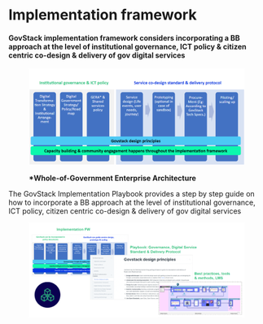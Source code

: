# Implementation framework

#### GovStack implementation framework considers incorporating a BB approach at the level of institutional governance, ICT policy & citizen centric co-design & delivery of gov digital services

<figure><img src="../.gitbook/assets/GovStack Framework.png" alt=""><figcaption><p><strong>*Whole-of-Government Enterprise Architecture</strong></p></figcaption></figure>

The GovStack Implementation Playbook provides a step by step guide on how to incorporate a BB approach at the level of institutional governance, ICT policy, citizen centric co-design & delivery of gov digital services

<figure><img src="../.gitbook/assets/GovStack Playbook.png" alt=""><figcaption></figcaption></figure>

